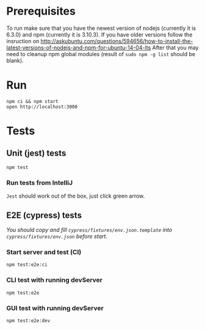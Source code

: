 # Prerequisites

To run make sure that you have the newest version of nodejs (currently it is 6.3.0) and npm (currently it is 3.10.3). If you have older
versions follow the insruction
on http://askubuntu.com/questions/594656/how-to-install-the-latest-versions-of-nodejs-and-npm-for-ubuntu-14-04-lts
After that you may need to cleanup npm global modules (result of `sudo npm -g list` should be blank).

# Run

```
npm ci && npm start
open http://localhost:3000
```

# Tests

## Unit (jest) tests

```npm test```

### Run tests from IntelliJ

`Jest` should work out of the box, just click green arrow.

## E2E (cypress) tests
_You should copy and fill `cypress/fixtures/env.json.template` into `cypress/fixtures/env.json` before start._

### Start server and test (CI)
```npm test:e2e:ci```

### CLI test with running devServer
```npm test:e2e```

### GUI test with running devServer
```npm test:e2e:dev```
